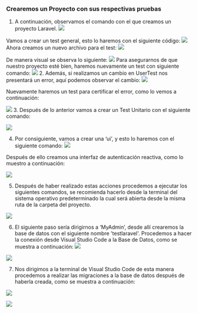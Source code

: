 ### Crearemos un Proyecto con sus respectivas pruebas
1.	A continuación, observamos el comando con el que creamos un proyecto Laravel.
 ![](https://github.com/ALEJANDRO817/Academia/blob/master/imagen_Doc/Captura.PNG?raw=true)

Vamos a crear un test general, esto lo haremos con el siguiente código:
![](https://github.com/ALEJANDRO817/Academia/blob/master/imagen_Doc/Captura_2.PNG?raw=true)
Ahora creamos un nuevo archivo para el test:
 ![](https://github.com/ALEJANDRO817/Academia/blob/master/imagen_Doc/Captura_3.PNG?raw=true)

De manera visual se observa lo siguiente:
 ![](https://github.com/ALEJANDRO817/Academia/blob/master/imagen_Doc/Captura_4.PNG?raw=true)
Para asegurarnos de que nuestro proyecto esté bien, haremos nuevamente un test con siguiente comando:
 ![](https://github.com/ALEJANDRO817/Academia/blob/master/imagen_Doc/Captura_5.PNG?raw=true)
2.	Además, si realizamos un cambio en UserTest nos presentará un error, aquí podemos observar el cambio:
 ![](https://github.com/ALEJANDRO817/Academia/blob/master/imagen_Doc/Captura_6.PNG?raw=true)

Nuevamente haremos un test para certificar el error, como lo vemos a continuación:
 
![](https://github.com/ALEJANDRO817/Academia/blob/master/imagen_Doc/Captura_7.PNG?raw=true)
3.	Después de lo anterior vamos a crear un Test Unitario con el siguiente comando:

 ![](https://github.com/ALEJANDRO817/Academia/blob/master/imagen_Doc/Captura_8.PNG?raw=true)

4.	Por consiguiente, vamos a crear una ‘ui’, y esto lo haremos con el siguiente comando:
 ![](https://github.com/ALEJANDRO817/Academia/blob/master/imagen_Doc/Captura_9.PNG?raw=true)

Después de ello creamos una interfaz de autenticación reactiva, como lo muestro a continuación:
 

![](https://github.com/ALEJANDRO817/Academia/blob/master/imagen_Doc/Captura_10.PNG?raw=true)



5.	Después de haber realizado estas acciones procedemos a ejecutar los siguientes comandos, se recomienda hacerlo desde la terminal del sistema operativo predeterminado la cual será abierta desde la misma ruta de la carpeta del proyecto.
 

 ![](https://github.com/ALEJANDRO817/Academia/blob/master/imagen_Doc/Captura_11.PNG?raw=true)

6.	El siguiente paso sería dirigirnos a ‘MyAdmin’, desde allí crearemos la base de datos con el siguiente nombre 'testlaravel'.
Procedemos a hacer la conexión desde Visual Studio Code a la Base de Datos, como se muestra a continuación:
 ![](https://github.com/ALEJANDRO817/Academia/blob/master/imagen_Doc/Captura_12.PNG?raw=true)

 
![](hhttps://github.com/ALEJANDRO817/Academia/blob/master/imagen_Doc/Captura_13.PNG?raw=true)

7.	Nos dirigimos a la terminal de Visual Studio Code de esta manera procedemos a realizar las migraciones a la base de datos después de haberla creada, como se muestra a continuación:
 
![](https://github.com/ALEJANDRO817/Academia/blob/master/imagen_Doc/Captura_2.PNG?raw=true)





 ![](https://github.com/ALEJANDRO817/Academia/blob/master/imagen_Doc/Captura_14.PNG?raw=true)
